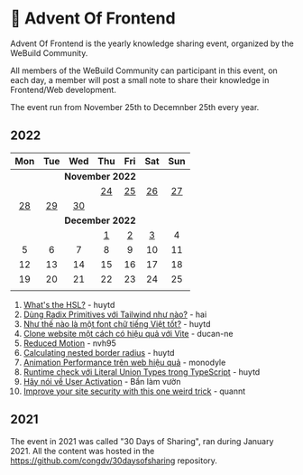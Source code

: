 # 🎄 Advent Of Frontend

Advent Of Frontend is the yearly knowledge sharing event, organized by the WeBuild Community. 

All members of the WeBuild Community can participant in this event, on each day, a member will post a small note to share their knowledge in Frontend/Web development.

The event run from November 25th to Decemnber 25th every year.

## 2022

<table>
	<thead>
		<tr>
			<th align="center">Mon</th>
			<th align="center">Tue</th>
			<th align="center">Wed</th>
			<th align="center">Thu</th>
			<th align="center">Fri</th>
			<th align="center">Sat</th>
			<th align="center">Sun</th>
		</tr>
	</thead>
	<tbody>
		<tr>
			<td colspan="7" align="center"><b>November 2022</b></td>
		</tr>
		<tr>
			<td align="center"></td>
			<td align="center"></td>
			<td align="center"></td>
			<td align="center"><a href="/2022/day-01.md">24</a></td>
			<td align="center"><a href="/2022/day-02.md">25</a></td>
			<td align="center"><a href="/2022/day-03.md">26</a></td>
			<td align="center"><a href="/2022/day-04.md">27</a></td>
		</tr>
		<tr>
			<td align="center"><a href="/2022/day-05.md">28</a></td>
			<td align="center"><a href="/2022/day-06.md">29</a></td>
			<td align="center"><a href="/2022/day-07.md">30</a></td>
			<td align="center"> </td>
			<td align="center"> </td>
			<td align="center"> </td>
			<td align="center"> </td>
		</tr>
		<tr>
			<td colspan="7" align="center"><b>December 2022</b></td>
		</tr>
		<tr>
			<td align="center"> </td>
			<td align="center"> </td>
			<td align="center"> </td>
			<td align="center"><a href="/2022/day-08.md">1</a></td>
			<td align="center"><a href="/2022/day-09.md">2</a></td>
			<td align="center"><a href="/2022/day-10.md">3</a></td>
			<td align="center">4</td>
		</tr>
		<tr>
			<td align="center">5</td>
			<td align="center">6</td>
			<td align="center">7</td>
			<td align="center">8</td>
			<td align="center">9</td>
			<td align="center">10</td>
			<td align="center">11</td>
		</tr>
		<tr>
			<td align="center">12</td>
			<td align="center">13</td>
			<td align="center">14</td>
			<td align="center">15</td>
			<td align="center">16</td>
			<td align="center">17</td>
			<td align="center">18</td>
		</tr>
		<tr>
			<td align="center">19</td>
			<td align="center">20</td>
			<td align="center">21</td>
			<td align="center">22</td>
			<td align="center">23</td>
			<td align="center">24</td>
			<td align="center">25</td>
		</tr>
		<tr>
			<td align="center"></td>
			<td align="center"></td>
			<td align="center"></td>
			<td align="center"></td>
			<td align="center"></td>
			<td align="center"></td>
			<td align="center"></td>
		</tr>
	</tbody>
</table>

1. [What's the HSL?](/2022/day-01.md) - huytd
2. [Dùng Radix Primitives với Tailwind như nào?](/2022/day-02.md) - hai
3. [Như thế nào là một font chữ tiếng Việt tốt?](/2022/day-03.md) - huytd
4. [Clone website một cách có hiệu quả với Vite](/2022/day-04.md) - ducan-ne
5. [Reduced Motion](/2022/day-05.md) - nvh95
6. [Calculating nested border radius](/2022/day-06.md) - huytd
7. [Animation Performance trên web hiệu quả](/2022/day-07.md) - monodyle
8. [Runtime check với Literal Union Types trong TypeScript](/2022/day-08.md) - huytd
9. [Hãy nói về User Activation](/2022/day-09.md) - Bần làm vườn
10. [Improve your site security with this one weird trick](/2022/day-10.md) - quannt

## 2021

The event in 2021 was called "30 Days of Sharing", ran during January 2021. All the content was hosted in the https://github.com/congdv/30daysofsharing repository.
